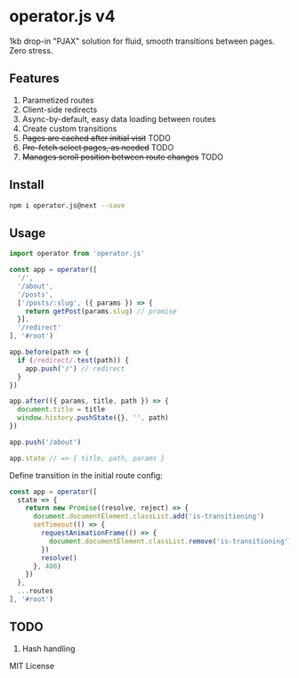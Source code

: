 # operator.js v4
1kb drop-in "PJAX" solution for fluid, smooth transitions between pages. Zero stress.

## Features
1. Parametized routes
2. Client-side redirects
3. Async-by-default, easy data loading between routes
4. Create custom transitions
5. ~~Pages are cached after initial visit~~ TODO
6. ~~Pre-fetch select pages, as needed~~ TODO
7. ~~Manages scroll position between route changes~~ TODO

## Install
```bash
npm i operator.js@next --save
```

## Usage
```javascript
import operator from 'operator.js'

const app = operator([
  '/',
  '/about',
  '/posts',
  ['/posts/:slug', ({ params }) => {
    return getPost(params.slug) // promise
  }],
  '/redirect'
], '#root')

app.before(path => {
  if (/redirect/.test(path)) {
    app.push('/') // redirect
  }
})

app.after(({ params, title, path }) => {
  document.title = title
  window.history.pushState({}, '', path)
})

app.push('/about')

app.state // => { title, path, params }
```
Define transition in the initial route config:
```javascript
const app = operator([
  state => {
    return new Promise((resolve, reject) => {
      document.documentElement.classList.add('is-transitioning')
      setTimeout(() => {
        requestAnimationFrame(() => {
          document.documentElement.classList.remove('is-transitioning')
        })
        resolve()
      }, 400)
    })
  },
  ...routes
], '#root')
```

## TODO
1. Hash handling

MIT License
